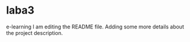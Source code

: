 # laba3
e-learning
I am editing the README file. Adding some more details about the project description.
